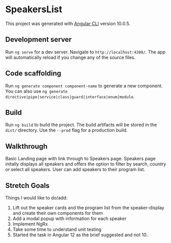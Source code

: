 # SpeakersList

This project was generated with [Angular CLI](https://github.com/angular/angular-cli) version 10.0.5.

## Development server

Run `ng serve` for a dev server. Navigate to `http://localhost:4200/`. The app will automatically reload if you change any of the source files.

## Code scaffolding

Run `ng generate component component-name` to generate a new component. You can also use `ng generate directive|pipe|service|class|guard|interface|enum|module`.

## Build

Run `ng build` to build the project. The build artifacts will be stored in the `dist/` directory. Use the `--prod` flag for a production build.

## Walkthrough

Basic Landing page with link through to Speakers page. 
Speakers page initally displays all speakers and offers the option to filter by search, country or select all speakers. 
User can add speakers to their program list.

## Stretch Goals

Things I would like to do/add:
1. Lift out the speaker cards and the program list from the speaker-display and create their own components for them
2. Add a modal popup with information for each speaker
3. Implement NgRx 
4. Take some time to understand unit testing
5. Started the task in Angular 12 as the brief suggested and not 10.. 

